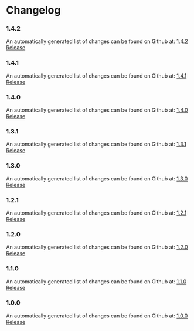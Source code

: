 # Changelog

### 1.4.2

An automatically generated list of changes can be found on Github at: [1.4.2 Release](https://github.com/nginxinc/nginx-ingress-helm-operator/releases/tag/v1.4.2)

### 1.4.1

An automatically generated list of changes can be found on Github at: [1.4.1 Release](https://github.com/nginxinc/nginx-ingress-helm-operator/releases/tag/v1.4.1)

### 1.4.0

An automatically generated list of changes can be found on Github at: [1.4.0 Release](https://github.com/nginxinc/nginx-ingress-helm-operator/releases/tag/v1.4.0)

### 1.3.1

An automatically generated list of changes can be found on Github at: [1.3.1 Release](https://github.com/nginxinc/nginx-ingress-helm-operator/releases/tag/v1.3.1)

### 1.3.0

An automatically generated list of changes can be found on Github at: [1.3.0 Release](https://github.com/nginxinc/nginx-ingress-helm-operator/releases/tag/v1.3.0)

### 1.2.1

An automatically generated list of changes can be found on Github at: [1.2.1 Release](https://github.com/nginxinc/nginx-ingress-helm-operator/releases/tag/v1.2.1)

### 1.2.0

An automatically generated list of changes can be found on Github at: [1.2.0 Release](https://github.com/nginxinc/nginx-ingress-helm-operator/releases/tag/v1.2.0)

### 1.1.0

An automatically generated list of changes can be found on Github at: [1.1.0 Release](https://github.com/nginxinc/nginx-ingress-helm-operator/releases/tag/v1.1.0)

### 1.0.0

An automatically generated list of changes can be found on Github at: [1.0.0 Release](https://github.com/nginxinc/nginx-ingress-helm-operator/releases/tag/v1.0.0)
